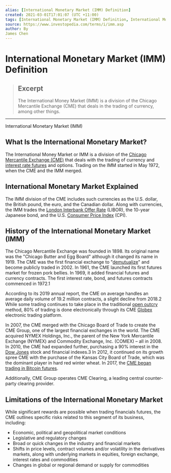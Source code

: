 ```yaml
---
alias: [International Monetary Market (IMM) Definition]
created: 2021-03-01T17:01:07 (UTC +11:00)
tags: [International Monetary Market (IMM) Definition, International Monetary Market (IMM)]
source: https://www.investopedia.com/terms/i/imm.asp
author: By
James Chen
---
```


# International Monetary Market (IMM) Definition

> ## Excerpt
> The International Money Market (IMM) is a division of the Chicago Mercantile Exchange (CME) that deals in the trading of currency, among other things.

---

International Monetary Market (IMM)
## What Is the International Monetary Market?

The International Money Market or IMM is a division of the [Chicago Mercantile Exchange (CME)](https://www.investopedia.com/terms/c/cme.asp) that deals with the trading of currency and [interest rate futures](https://www.investopedia.com/terms/i/interestratefuture.asp) and options. Trading on the IMM started in May 1972, when the CME and the IMM merged.

## International Monetary Market Explained

The IMM division of the CME includes such currencies as the U.S. dollar, the British pound, the euro, and the Canadian dollar. Along with currencies, the IMM trades the [London Interbank Offer Rate](https://www.investopedia.com/articles/economics/09/london-interbank-offered-rate.asp) (LIBOR), the 10-year Japanese bond, and the U.S. [Consumer Price Index](https://www.investopedia.com/terms/c/consumerpriceindex.asp) (CPI).

## History of the International Monetary Market (IMM)

The Chicago Mercantile Exchange was founded in 1898. Its original name was the "Chicago Butter and Egg Board" although it changed its name in 1919. The CME was the first financial exchange to "[demutualize](https://www.investopedia.com/terms/d/demutualization.asp)" and become publicly traded in 2002. In 1961, the CME launched its first futures market for frozen pork bellies. In 1969, it added financial futures and currency contracts. The first interest rate, bond, and futures contracts commenced in 1972.1

According to its 2019 annual report, the CME on average handles an average daily volume of 19.2 million contracts, a slight decline from 2018.2 While some trading continues to take place in the traditional [open outcry](https://www.investopedia.com/terms/o/openoutcry.asp) method, 80% of trading is done electronically through its CME [Globex](https://www.investopedia.com/terms/g/globex.asp) electronic trading platform.

In 2007, the CME merged with the Chicago Board of Trade to create the CME Group, one of the largest financial exchanges in the world. The CME acquired NYMEX Holdings, Inc., the parent of the New York Mercantile Exchange (NYMEX) and Commodity Exchange, Inc. (COMEX) – all in 2008. In 2010, the CME had expanded further, purchasing a 90% interest in the [Dow Jones](https://www.investopedia.com/ask/answers/who-or-what-is-dow-jones/) stock and financial indexes.3 In 2012, it continued on its growth spree CME with the purchase of the Kansas City Board of Trade, which was the dominant player in hard red winter wheat. In 2017, the [CME began trading in Bitcoin futures](https://www.investopedia.com/articles/investing/012215/how-invest-bitcoin-exchange-futures.asp).

Additionally, CME Group operates CME Clearing, a leading central counter-party clearing provider.

## Limitations of the International Monetary Market

While significant rewards are possible when trading financials futures, the CME outlines specific risks related to this segment of its business, including:

-   Economic, political and geopolitical market conditions
-   Legislative and regulatory changes
-   Broad or quick changes in the industry and financial markets
-   Shifts in price levels, contract volumes and/or volatility in the derivatives markets, along with underlying markets in equities, foreign exchange, interest rates and commodities
-   Changes in global or regional demand or supply for commodities
